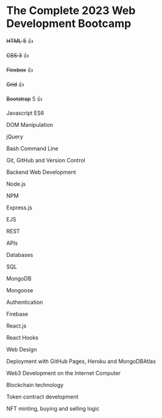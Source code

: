 # The Complete 2023 Web Development Bootcamp

~~HTML 5~~ :+1:

~~CSS 3~~ :+1:

~~Flexbox~~ :+1:

~~Grid~~ :+1:

~~Bootstrap~~ 5 :+1:

Javascript ES6

DOM Manipulation

jQuery

Bash Command Line

Git, GitHub and Version Control

Backend Web Development

Node.js

NPM

Express.js

EJS

REST

APIs

Databases

SQL

MongoDB

Mongoose

Authentication

Firebase

React.js

React Hooks

Web Design

Deployment with GitHub Pages, Heroku and MongoDBAtlas

Web3 Development on the Internet Computer

Blockchain technology

Token contract development

NFT minting, buying and selling logic
